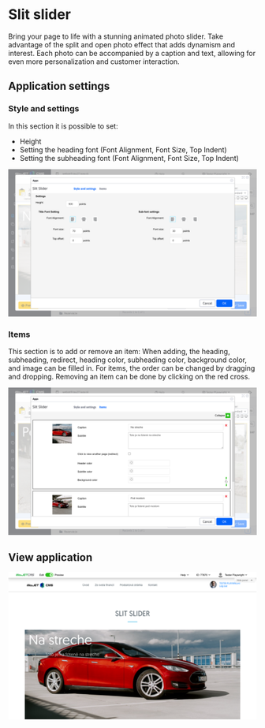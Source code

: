 # Slit slider

Bring your page to life with a stunning animated photo slider. Take advantage of the split and open photo effect that adds dynamism and interest. Each photo can be accompanied by a caption and text, allowing for even more personalization and customer interaction.

## Application settings

### Style and settings

In this section it is possible to set:
- Height
- Setting the heading font (Font Alignment, Font Size, Top Indent)
- Setting the subheading font (Font Alignment, Font Size, Top Indent)

![](editor-style.png)

### Items

This section is to add or remove an item: When adding, the heading, subheading, redirect, heading color, subheading color, background color, and image can be filled in. For items, the order can be changed by dragging and dropping. Removing an item can be done by clicking on the red cross.

![](editor-items.png)

## View application

![](app-slit_slider.png)
